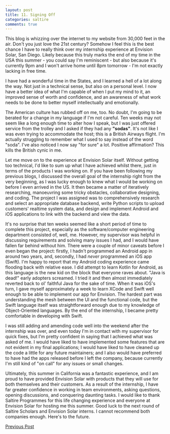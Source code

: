 ```yaml
---
layout: post
title: 11. Signing Off
categories: saltire
comments: true
---
```


This blog is whizzing over the internet to my website from 30,000 feet in the air. Don't you just love the 21st century? Somehow I feel this is the best chance I have to really think over my internship experience at Envision Solar, San Diego. Likely because this truly marks the end of my time in the USA this summer - you could say I'm reminiscent - but also because it's currently 9pm and I won't arrive home until 8pm tomorrow - I'm not exactly lacking in free time.

I have had a wonderful time in the States, and I learned a hell of a lot along the way. Not just in a technical sense, but also on a personal level. I now have a better idea of what I'm capable of when I put my mind to it, an improved sense of worth and confidence, and an awareness of what work needs to be done to better myself intellectually and emotionally.

The American culture has rubbed off on me, too. No doubt, I'm going to be berated for a change in my language if I'm not careful. Ten weeks may not seem like a long enough time to alter how I speak, but I was just offered service from the trolley and I asked if they had any **"sodas"**. It's not like I was even trying to accommodate the host; this is a British Airways flight. I'm actually struggling to remember what I used to say instead of the word "soda". I've also noticed I now say "for sure" a lot. Positive affirmation? This kills the British cynic in me.

Let me move on to the experience at Envision Solar itself. Without getting too technical, I'd like to sum up what I have achieved whilst there, just in terms of the products I was working on. If you have been following my previous blogs, I discussed the overall goal of the internship right from the very beginning, as I was lucky enough to knew what I would be working on before I even arrived in the US. It then became a matter of iteratively researching, manoeuvring some tricky obstacles, collaborative designing, and coding. The project I was assigned was to comprehensively research and select an appropriate database backend, write Python scripts to upload customers' realtime system data, and design and implement Android and iOS applications to link with the backend and view the data.

It's no surprise that ten weeks seemed like a short period of time to complete this project, especially as the software/computer engineering department consisted of, well, me. However, my supervisor was helpful in discussing requirements and solving many issues I had, and I would have fallen far behind without him. There were a couple of minor caveats before I even began the project: firstly, I hadn't programmed an Android app in around two years, and, secondly, I had *never* programmed an iOS app (Swift). I'm happy to report that my Android coding experience came flooding back with relative ease. I did attempt to learn Kotlin for Android, as this language is the new kid on the block that everyone raves about. "Java is dead!" early adopters screamed. I tried it and then almost immediately reverted back to ol' faithful Java for the sake of time. When it was iOS's turn, I gave myself approximately a week to learn XCode and Swift well enough to be able to implement our app for Envision. The hardest part was understanding the mesh between the UI and the functional code, but the Swift language itself was straightforward enough due to my knowledge of Object-Oriented languages. By the end of the internship, I became pretty comfortable in developing with Swift.

I was still adding and amending code well into the weekend after the internship was over, and even today I'm in contact with my supervisor for quick fixes, but I'm pretty confident in saying that I achieved what was asked of me. I would have liked to have implemented some features that are not evident in my final applications; I would have liked to have cleaned up the code a little for any future maintainers; and I also would have preferred to have had the apps released before I left the company, because currently I'm still kind of "on call" for any issues or small changes.

Ultimately, this summer in California was a fantastic experience, and I am proud to have provided Envision Solar with products that they will use for both themselves and their customers. As a result of the internship, I have far greater confidence in working in team environments, asking questions, opening discussions, and conquering daunting tasks. I would like to thank Saltire Programmes for this life changing experience and everyone at Envision Solar for hosting me this summer. Good luck to the next round of Saltire Scholars and Envision Solar interns. I cannot recommend both companies enough. Here's to the future.

[Previous Post](saltireten.html)
